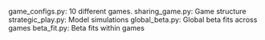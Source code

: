 game_configs.py: 10 different games.
sharing_game.py: Game structure
strategic_play.py: Model simulations
global_beta.py: Global beta fits across games
beta_fit.py: Beta fits within games
